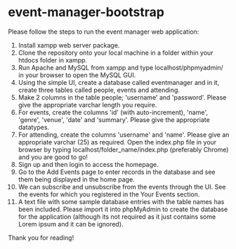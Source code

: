 # event-manager-bootstrap
Please follow the steps to run the event manager web application:

1. Install xampp web server package.
2. Clone the repository onto your local machine in a folder within your htdocs folder in xampp.
3. Run Apache and MySQL from xampp and type localhost/phpmyadmin/ in your browser to open the MySQL GUI.
4. Using the simple UI, create a database called eventmanager and in it, create three tables called people, events and attending.
5. Make 2 columns in the table people; 'username' and 'password'. Please give the appropriate varchar length you require.
6. For events, create the columns 'id' (with auto-increment), 'name', 'genre', 'venue', 'date' and 'summary'. Please give the appropriate datatypes.
7. For attending, create the columns 'username' and 'name'. Please give an appropriate varchar (25) as required. Open the index.php file in your browser by typing localhost/folder_name/index.php (preferably Chrome) and you are good to go!
8. Sign up and then login to access the homepage.
9. Go to the Add Events page to enter records in the database and see them being displayed in the home page.
10. We can subscribe and unsubscribe from the events through the UI. See the events for which you registered in the Your Events section.
11. A text file with some sample database entries with the table names has been included. Please import it into phpMyAdmin to create the database for the application (although its not required as it just contains some Lorem ipsum and it can be ignored).

  Thank you for reading!
